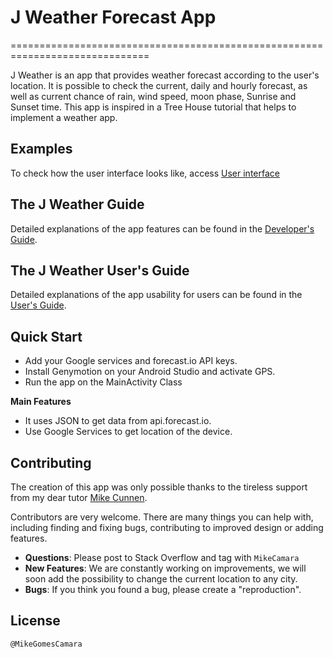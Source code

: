 # J Weather Forecast App
==============================================================================

J Weather is an app that provides weather forecast according to the user's location. It is possible to check the current, daily and hourly forecast, as well as current chance of rain, wind speed, moon phase, Sunrise and Sunset time. This app is inspired in a Tree House tutorial that helps to implement a weather app. 

## Examples
To check how the user interface looks like, access <a href="http://imgur.com/a/6jB8a" target="_blank">User interface</a>

## The J Weather Guide
Detailed explanations of the app features can be found in the [Developer's Guide](DeveloperGuide.pdf).

## The J Weather User's Guide
Detailed explanations of the app usability for users can be found in the [User's Guide](UserGuide.pdf).

## Quick Start
* Add your Google services and forecast.io API keys.
* Install Genymotion on your Android Studio and activate GPS.
* Run the app on the MainActivity Class

**Main Features**

* It uses JSON to get data from api.forecast.io.
* Use Google Services to get location of the device.

## Contributing
The creation of this app was only possible thanks to the tireless support from my dear tutor <a href="https://github.com/cunneen" target="_blank">Mike Cunnen</a>.

Contributors are very welcome. There are many things you can help with,
including finding and fixing bugs, contributing to improved design or adding features. 

* **Questions**: Please post to Stack Overflow and tag with `MikeCamara` 
* **New Features**: We are constantly working on improvements, we will soon add the possibility to change the current location to any city.
* **Bugs**: If you think you found a bug, please create a "reproduction".


## License
`@MikeGomesCamara`


